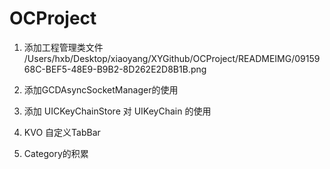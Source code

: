 # OCProject

1. 添加工程管理类文件
/Users/hxb/Desktop/xiaoyang/XYGithub/OCProject/READMEIMG/0915968C-BEF5-48E9-B9B2-8D262E2D8B1B.png

2. 添加GCDAsyncSocketManager的使用

3. 添加 UICKeyChainStore 对 UIKeyChain 的使用

4. KVO 自定义TabBar

5. Category的积累

